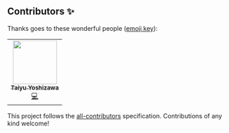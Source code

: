 ## Contributors ✨

Thanks goes to these wonderful people ([emoji key](https://allcontributors.org/docs/en/emoji-key)):

<!-- ALL-CONTRIBUTORS-LIST:START - Do not remove or modify this section -->
<!-- prettier-ignore-start -->
<!-- markdownlint-disable -->
<table>
  <tr>
    <td align="center"><a href="https://github.com/Nekoya3"><img src="https://avatars1.githubusercontent.com/u/17000370?v=4" width="100px;" alt=""/><br /><sub><b>Taiyu Yoshizawa</b></sub></a><br /><a href="https://github.com/codeforsapporo/covid19/commits?author=Nekoya3" title="Code">💻</a></td>
  </tr>
</table>

<!-- markdownlint-enable -->
<!-- prettier-ignore-end -->
<!-- ALL-CONTRIBUTORS-LIST:END -->

This project follows the [all-contributors](https://github.com/all-contributors/all-contributors) specification. Contributions of any kind welcome!
